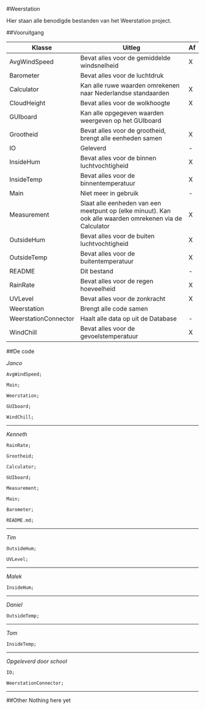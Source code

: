 #Weerstation

Hier staan alle benodigde bestanden van het Weerstation project. 


##Vooruitgang

| Klasse | Uitleg | Af |
| ------------- | ------------------------------------------- | ---- |
| AvgWindSpeed | Bevat alles voor de gemiddelde windsnelheid | X |
| Barometer | Bevat alles voor de luchtdruk |  |
| Calculator | Kan alle ruwe waarden omrekenen naar Nederlandse standaarden | X |
| CloudHeight | Bevat alles voor de wolkhoogte | X |
| GUIboard | Kan alle opgegeven waarden weergeven op het GUIboard |  |
| Grootheid | Bevat alles voor de grootheid, brengt alle eenheden samen | X |
| IO | Geleverd | - |
| InsideHum | Bevat alles voor de binnen luchtvochtigheid | X |
| InsideTemp | Bevat alles voor de binnentemperatuur | X |
| Main | Niet meer in gebruik | - |
| Measurement | Slaat alle eenheden van een meetpunt op (elke minuut). Kan ook alle waarden omrekenen via de Calculator | X |
| OutsideHum | Bevat alles voor de buiten luchtvochtigheid | X |
| OutsideTemp | Bevat alles voor de buitentemperatuur | X |
| README | Dit bestand | - |
| RainRate | Bevat alles voor de regen hoeveelheid | X |
| UVLevel | Bevat alles voor de zonkracht | X |
| Weerstation | Brengt alle code samen |  |
| WeerstationConnector | Haalt alle data op uit de Database | - |
| WindChill | Bevat alles voor de gevoelstemperatuur | X |

##De code

*Janco*
```
AvgWindSpeed;
```
```
Main;
```
```
Weerstation;
```
```
GUIboard;
```
```
WindChill;
```

---

*Kenneth*
```
RainRate;
```
```
Grootheid;
```
```
Calculator;
```
```
GUIboard;
```
```
Measurement;
```
```
Main;
```
```
Barometer;
```
```
README.md;
```

---

*Tim*
```
OutsideHum;
```
```
UVLevel;
```

---

*Malek*
```
InsideHum;
```

---

*Daniel*
```
OutsideTemp;
```

---

*Tom*
```
InsideTemp;
```

---

*Opgeleverd door school*
```
IO;
```
```
WeerstationConnector;
```

---


##Other
Nothing here yet


